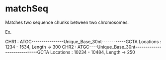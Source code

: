 # matchSeq

Matches two sequence chunks between two chromosomes. 

Ex. 

CHR1 : ATGC----------------Unique_Base_30nt------------GCTA Locations : 1234 - 1534, Length -> 300
CHR2 : ATGC----Unique_Base_30nt-----------------------------GCTA Locations : 10234 - 10484, Length -> 250
